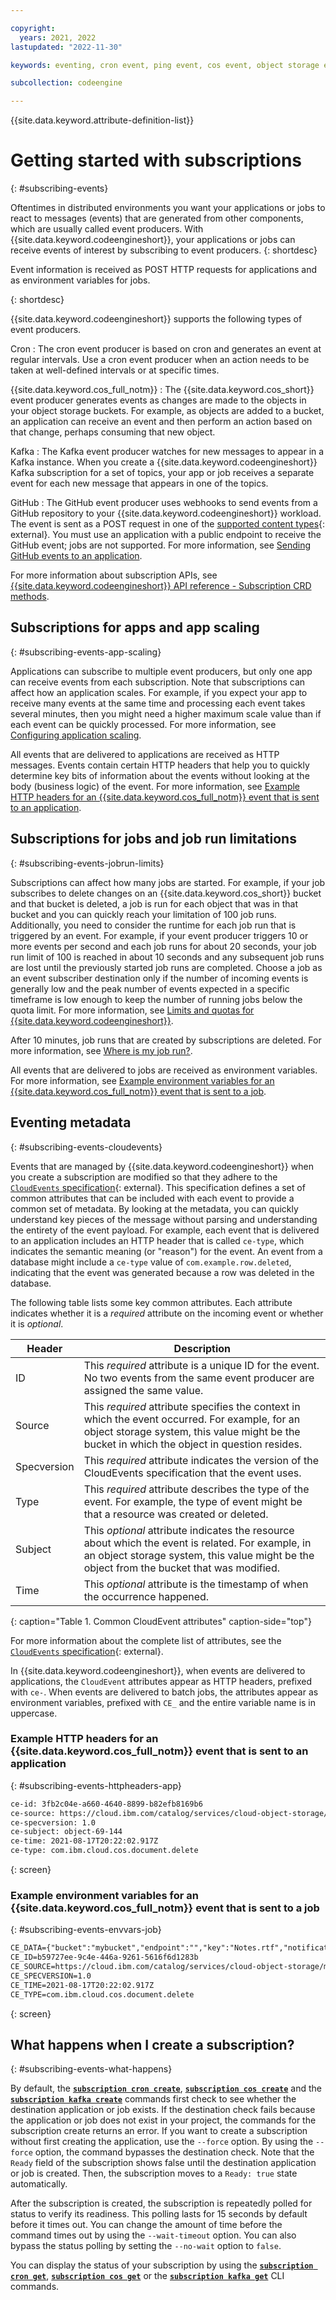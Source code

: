```yaml
---

copyright:
  years: 2021, 2022
lastupdated: "2022-11-30"

keywords: eventing, cron event, ping event, cos event, object storage event, event producers, subscribing, subscription, cloudevents

subcollection: codeengine

---
```


{{site.data.keyword.attribute-definition-list}}

# Getting started with subscriptions
{: #subscribing-events}

Oftentimes in distributed environments you want your applications or jobs to react to messages (events) that are generated from other components, which are usually called event producers. With {{site.data.keyword.codeengineshort}}, your applications or jobs can receive events of interest by subscribing to event producers. 
{: shortdesc}

Event information is received as POST HTTP requests for applications and as environment variables for jobs.

{: shortdesc}

{{site.data.keyword.codeengineshort}} supports the following types of event producers. 

Cron
:    The cron event producer is based on cron and generates an event at regular intervals. Use a cron event producer when an action needs to be taken at well-defined intervals or at specific times.

{{site.data.keyword.cos_full_notm}}
:    The {{site.data.keyword.cos_short}} event producer generates events as changes are made to the objects in your object storage buckets. For example, as objects are added to a bucket, an application can receive an event and then perform an action based on that change, perhaps consuming that new object.

Kafka
:    The Kafka event producer watches for new messages to appear in a Kafka instance. When you create a {{site.data.keyword.codeengineshort}} Kafka subscription for a set of topics, your app or job receives a separate event for each new message that appears in one of the topics.

GitHub
:    The GitHub event producer uses webhooks to send events from a GitHub repository to your {{site.data.keyword.codeengineshort}} workload. The event is sent as a POST request in one of the [supported content types](https://docs.github.com/en/developers/webhooks-and-events/webhooks/creating-webhooks#content-type){: external}. You must use an application with a public endpoint to receive the GitHub event; jobs are not supported. For more information, see [Sending GitHub events to an application](/docs/codeengine?topic=codeengine-github-event-webhooks).

For more information about subscription APIs, see [{{site.data.keyword.codeengineshort}} API reference - Subscription CRD methods](/docs/codeengine?topic=codeengine-api#api-crd-subscription).
 
## Subscriptions for apps and app scaling
{: #subscribing-events-app-scaling}

Applications can subscribe to multiple event producers, but only one app can receive events from each subscription. Note that subscriptions can affect how an application scales. For example, if you expect your app to receive many events at the same time and processing each event takes several minutes, then you might need a higher maximum scale value than if each event can be quickly processed. For more information, see [Configuring application scaling](/docs/codeengine?topic=codeengine-app-scale).

All events that are delivered to applications are received as HTTP messages. Events contain certain HTTP headers that help you to quickly determine key bits of information about the events without looking at the body (business logic) of the event. For more information, see [Example HTTP headers for an {{site.data.keyword.cos_full_notm}} event that is sent to an application](#subscribing-events-httpheaders-app).

## Subscriptions for jobs and job run limitations
{: #subscribing-events-jobrun-limits}

Subscriptions can affect how many jobs are started. For example, if your job subscribes to delete changes on an {{site.data.keyword.cos_short}} bucket and that bucket is deleted, a job is run for each object that was in that bucket and you can quickly reach your limitation of 100 job runs. Additionally, you need to consider the runtime for each job run that is triggered by an event. For example, if your event producer triggers 10 or more events per second and each job runs for about 20 seconds, your job run limit of 100 is reached in about 10 seconds and any subsequent job runs are lost until the previously started job runs are completed. Choose a job as an event subscriber destination only if the number of incoming events is generally low and the peak number of events expected in a specific timeframe is low enough to keep the number of running jobs below the quota limit. For more information, see [Limits and quotas for {{site.data.keyword.codeengineshort}}](/docs/codeengine?topic=codeengine-limits).

After 10 minutes, job runs that are created by subscriptions are deleted. For more information, see [Where is my job run?](/docs/codeengine?topic=codeengine-ts-jobrun-deleted).

All events that are delivered to jobs are received as environment variables. For more information, see [Example environment variables for an {{site.data.keyword.cos_full_notm}} event that is sent to a job](#subscribing-events-envvars-job).

## Eventing metadata
{: #subscribing-events-cloudevents}

Events that are managed by {{site.data.keyword.codeengineshort}} when you create a subscription are modified so that they adhere to the
[`CloudEvents` specification](https://cloudevents.io){: external}. This specification defines a set of common attributes that can be included with each event to provide a common set of metadata. By looking at the metadata, you can quickly understand key pieces of the message without parsing and understanding the entirety of the event payload. For example, each event that is delivered to an application includes an HTTP header that is called `ce-type`, which indicates the semantic meaning (or "reason") for the event. An event from a database might include a `ce-type` value of `com.example.row.deleted`, indicating that the event was generated because a row was deleted in the database.

The following table lists some key common attributes. Each attribute indicates whether it is a *required* attribute on the incoming event or whether it is *optional*. 

| Header   | Description      | 
|----------|------------------|
| ID | This *required* attribute is a unique ID for the event. No two events from the same event producer are assigned the same value. | 
| Source | This *required* attribute specifies the context in which the event occurred. For example, for an object storage system, this value might be the bucket in which the object in question resides. |
| Specversion | This *required* attribute indicates the version of the CloudEvents specification that the event uses. |
| Type | This *required* attribute describes the type of the event. For example, the type of event might be that a resource was created or deleted. |
| Subject | This *optional* attribute indicates the resource about which the event is related. For example, in an object storage system, this value might be the object from the bucket that was modified. |
| Time | This *optional* attribute is the timestamp of when the occurrence happened. |
{: caption="Table 1. Common CloudEvent attributes" caption-side="top"}

For more information about the complete list of attributes, see the [`CloudEvents` specification](https://github.com/cloudevents/spec){: external}.

In {{site.data.keyword.codeengineshort}}, when events are delivered to applications, the `CloudEvent` attributes appear as HTTP headers, prefixed with `ce-`. When events are delivered to batch jobs, the attributes appear as environment variables, prefixed with `CE_` and the entire variable name is in uppercase.

### Example HTTP headers for an {{site.data.keyword.cos_full_notm}} event that is sent to an application
{: #subscribing-events-httpheaders-app}

```txt
ce-id: 3fb2c04e-a660-4640-8899-b82efb8169b6
ce-source: https://cloud.ibm.com/catalog/services/cloud-object-storage/mybucket
ce-specversion: 1.0
ce-subject: object-69-144
ce-time: 2021-08-17T20:22:02.917Z
ce-type: com.ibm.cloud.cos.document.delete
```
{: screen}

### Example environment variables for an {{site.data.keyword.cos_full_notm}} event that is sent to a job
{: #subscribing-events-envvars-job}

```txt
CE_DATA={"bucket":"mybucket","endpoint":"","key":"Notes.rtf","notification":{"bucket_name":"mybucket","content_type":"text/rtf","event_type":"Object:Delete","format":"2.0","object_length":"4642","object_name":"Notes.rtf","request_id":"b59727ee-9c4e-446a-9261-5616f6d1283b","request_time":"2021-04-13T20:10:37.631Z"},"operation":"Object:Delete"}  
CE_ID=b59727ee-9c4e-446a-9261-5616f6d1283b  
CE_SOURCE=https://cloud.ibm.com/catalog/services/cloud-object-storage/mybucket  
CE_SPECVERSION=1.0  
CE_TIME=2021-08-17T20:22:02.917Z  
CE_TYPE=com.ibm.cloud.cos.document.delete  
```
{: screen}

## What happens when I create a subscription?
{: #subscribing-events-what-happens}

By default, the [**`subscription cron create`**](/docs/codeengine?topic=codeengine-cli#cli-subscription-cron-create), [**`subscription cos create`**](/docs/codeengine?topic=codeengine-cli#cli-subscription-cos-create)  and the [**`subscription kafka create`**](/docs/codeengine?topic=codeengine-cli#cli-subscription-kafka-create) commands first check to see whether the destination application or job exists. If the destination check fails because the application or job does not exist in your project, the commands for the subscription create returns an error. If you want to create a subscription without first creating the application, use the `--force` option. By using the `--force` option, the command bypasses the destination check. Note that the `Ready` field of the subscription shows false until the destination application or job is created. Then, the subscription moves to a `Ready: true` state automatically.

After the subscription is created, the subscription is repeatedly polled for status to verify its readiness. This polling lasts for 15 seconds by default before it times out. You can change the amount of time before the command times out by using the `--wait-timeout` option. You can also bypass the status polling by setting the `--no-wait` option to `false`.

You can display the status of your subscription by using the [**`subscription cron get`**](/docs/codeengine?topic=codeengine-cli#cli-subscription-cron-get), [**`subscription cos get`**](/docs/codeengine?topic=codeengine-cli#cli-subscription-cos-get) or the [**`subscription kafka get`**](/docs/codeengine?topic=codeengine-cli#cli-subscription-kafka-get) CLI commands.



